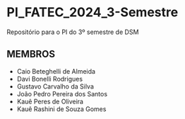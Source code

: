 # PI_FATEC_2024_3-Semestre
Repositório para o PI do 3º semestre de DSM
## MEMBROS
- Caio Beteghelli de Almeida
- Davi Bonelli Rodrigues
- Gustavo Carvalho da Silva
- João Pedro Pereira dos Santos
- Kauê Peres de Oliveira
- Kauê Rashini de Souza Gomes 
